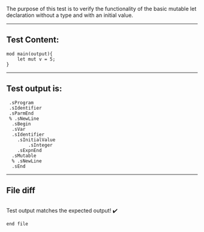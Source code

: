 The purpose of this test is to verify the functionality of the basic mutable let declaration without a type and with an initial value.


-------------------------

Test Content: 
-------------------------
```
mod main(output){
    let mut v = 5;
}
```
------------------------
Test output is: 
-------------------------
```
 .sProgram
 .sIdentifier
 .sParmEnd
 % .sNewLine
  .sBegin
  .sVar
  .sIdentifier
    .sInitialValue
        .sInteger
    .sExpnEnd
  .sMutable
  % .sNewLine
  .sEnd

```
------------------------

File diff
-------------------------
```diff

```
Test output matches the expected output! :heavy_check_mark:

```
end file
